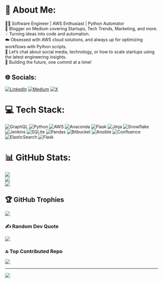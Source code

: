 # 💫 About Me:
👨‍💻 Software Engineer | AWS Enthusiast | Python Automator<br>📝 Blogger on Medium covering Startups, Tech Trends, Marketing, and more.<br>💡 Turning ideas into code and automation.<br>☁️ Obsessed with AWS cloud solutions, and always up for optimizing workflows with Python scripts.<br>💬 Let’s chat about social media, technology, or how to scale startups using the latest engineering insights.<br>🚀 Building the future, one commit at a time!


## 🌐 Socials:
[![LinkedIn](https://img.shields.io/badge/LinkedIn-%230077B5.svg?logo=linkedin&logoColor=white)](https://linkedin.com/in/rushiyashashank) [![Medium](https://img.shields.io/badge/Medium-12100E?logo=medium&logoColor=white)](https://medium.com/@shashankrushiya) [![X](https://img.shields.io/badge/X-black.svg?logo=X&logoColor=white)](https://x.com/PixelPione3r) 

# 💻 Tech Stack:
![GraphQL](https://img.shields.io/badge/-GraphQL-E10098?style=flat&logo=graphql&logoColor=white) ![Python](https://img.shields.io/badge/python-3670A0?style=flat&logo=python&logoColor=ffdd54) ![AWS](https://img.shields.io/badge/AWS-%23FF9900.svg?style=flat&logo=amazon-aws&logoColor=white) ![Anaconda](https://img.shields.io/badge/Anaconda-%2344A833.svg?style=flat&logo=anaconda&logoColor=white) ![Flask](https://img.shields.io/badge/flask-%23000.svg?style=flat&logo=flask&logoColor=white) ![Jinja](https://img.shields.io/badge/jinja-white.svg?style=flat&logo=jinja&logoColor=black) ![Snowflake](https://img.shields.io/badge/snowflake-%2329B5E8.svg?style=flat&logo=snowflake&logoColor=white) ![Jenkins](https://img.shields.io/badge/jenkins-%232C5263.svg?style=flat&logo=jenkins&logoColor=white) ![SQLite](https://img.shields.io/badge/sqlite-%2307405e.svg?style=flat&logo=sqlite&logoColor=white) ![Pandas](https://img.shields.io/badge/pandas-%23150458.svg?style=flat&logo=pandas&logoColor=white) ![Bitbucket](https://img.shields.io/badge/bitbucket-%230047B3.svg?style=flat&logo=bitbucket&logoColor=white) ![Ansible](https://img.shields.io/badge/ansible-%231A1918.svg?style=flat&logo=ansible&logoColor=white) ![Confluence](https://img.shields.io/badge/confluence-%23172BF4.svg?style=flat&logo=confluence&logoColor=white) ![ElasticSearch](https://img.shields.io/badge/-ElasticSearch-005571?style=flat&logo=elasticsearch) ![Flask](https://img.shields.io/badge/flask-%23000.svg?style=flat&logo=flask&logoColor=white)
# 📊 GitHub Stats:
![](https://github-readme-stats.vercel.app/api?username=shashankrushiya&theme=dark&hide_border=false&include_all_commits=false&count_private=false)<br/>
![](https://github-readme-streak-stats.herokuapp.com/?user=shashankrushiya&theme=dark&hide_border=false)<br/>
![](https://github-readme-stats.vercel.app/api/top-langs/?username=shashankrushiya&theme=dark&hide_border=false&include_all_commits=false&count_private=false&layout=compact)

## 🏆 GitHub Trophies
![](https://github-profile-trophy.vercel.app/?username=shashankrushiya&theme=gruvbox&no-frame=true&no-bg=false&margin-w=4)

### ✍️ Random Dev Quote
![](https://quotes-github-readme.vercel.app/api?type=horizontal&theme=dark)

### 🔝 Top Contributed Repo
![](https://github-contributor-stats.vercel.app/api?username=shashankrushiya&limit=5&theme=dark&combine_all_yearly_contributions=true)

---
[![](https://visitcount.itsvg.in/api?id=shashankrushiya&icon=2&color=3)](https://visitcount.itsvg.in)



<!---
sh4shankk/sh4shankk is a ✨ special ✨ repository because its `README.md` (this file) appears on your GitHub profile.
You can click the Preview link to take a look at your changes.
--->
